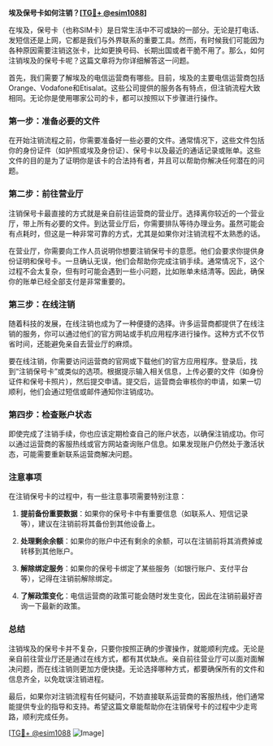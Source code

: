 **埃及保号卡如何注销？[[TG💪+ @esim1088](https://t.me/s/esim1088)]**

在埃及，保号卡（也称SIM卡）是日常生活中不可或缺的一部分。无论是打电话、发短信还是上网，它都是我们与外界联系的重要工具。然而，有时候我们可能因为各种原因需要注销这张卡，比如更换号码、长期出国或者干脆不用了。那么，如何注销埃及的保号卡呢？这篇文章将为你详细解答这一问题。

首先，我们需要了解埃及的电信运营商有哪些。目前，埃及的主要电信运营商包括Orange、Vodafone和Etisalat。这些公司提供的服务各有特点，但注销流程大致相同。无论你是使用哪家公司的卡，都可以按照以下步骤进行操作。

### 第一步：准备必要的文件

在开始注销流程之前，你需要准备好一些必要的文件。通常情况下，这些文件包括你的身份证件（如护照或埃及身份证）、保号卡以及最近的通话记录或账单。这些文件的目的是为了证明你是该卡的合法持有者，并且可以帮助你解决任何潜在的问题。

### 第二步：前往营业厅

注销保号卡最直接的方式就是亲自前往运营商的营业厅。选择离你较近的一个营业厅，带上所有必要的文件。到达营业厅后，你需要排队等待办理业务。虽然可能会有点耗时，但这是一种非常可靠的方式，尤其是如果你对注销流程不太熟悉的话。

在营业厅，你需要向工作人员说明你想要注销保号卡的意愿。他们会要求你提供身份证明和保号卡。一旦确认无误，他们会帮助你完成注销手续。通常情况下，这个过程不会太复杂，但有时可能会遇到一些小问题，比如账单未结清等。因此，确保你的账单已经全部支付是非常重要的。

### 第三步：在线注销

随着科技的发展，在线注销也成为了一种便捷的选择。许多运营商都提供了在线注销的服务，你可以通过他们的官方网站或手机应用程序进行操作。这种方式不仅节省时间，还能避免亲自去营业厅的麻烦。

要在线注销，你需要访问运营商的官网或下载他们的官方应用程序。登录后，找到“注销保号卡”或类似的选项。根据提示输入相关信息，上传必要的文件（如身份证件和保号卡照片），然后提交申请。提交后，运营商会审核你的申请，如果一切顺利，他们会通过短信或邮件通知你注销成功。

### 第四步：检查账户状态

即使完成了注销手续，你也应该定期检查自己的账户状态，以确保注销成功。你可以通过运营商的客服热线或官方网站查询账户信息。如果发现账户仍然处于激活状态，可能需要重新联系运营商解决问题。

### 注意事项

在注销保号卡的过程中，有一些注意事项需要特别注意：

1. **提前备份重要数据**：如果你的保号卡中有重要信息（如联系人、短信记录等），建议在注销前将其备份到其他设备上。
   
2. **处理剩余余额**：如果你的账户中还有剩余的余额，可以在注销前将其消费掉或转移到其他账户。

3. **解除绑定服务**：如果你的保号卡绑定了某些服务（如银行账户、支付平台等），记得在注销前解除绑定。

4. **了解政策变化**：电信运营商的政策可能会随时发生变化，因此在注销前最好咨询一下最新的政策。

### 总结

注销埃及的保号卡并不复杂，只要你按照正确的步骤操作，就能顺利完成。无论是亲自前往营业厅还是通过在线方式，都有其优缺点。亲自前往营业厅可以面对面解决问题，而在线注销则更加方便快捷。无论选择哪种方式，都要确保所有的文件和信息齐全，以免耽误注销进程。

最后，如果你对注销流程有任何疑问，不妨直接联系运营商的客服热线，他们通常能提供专业的指导和支持。希望这篇文章能帮助你在注销保号卡的过程中少走弯路，顺利完成任务。

[[TG💪+ @esim1088](https://t.me/s/esim1088) ![Image](https://i.postimg.cc/4NQfJmqS/Snipaste-2025-05-13-00-14-12.png)]